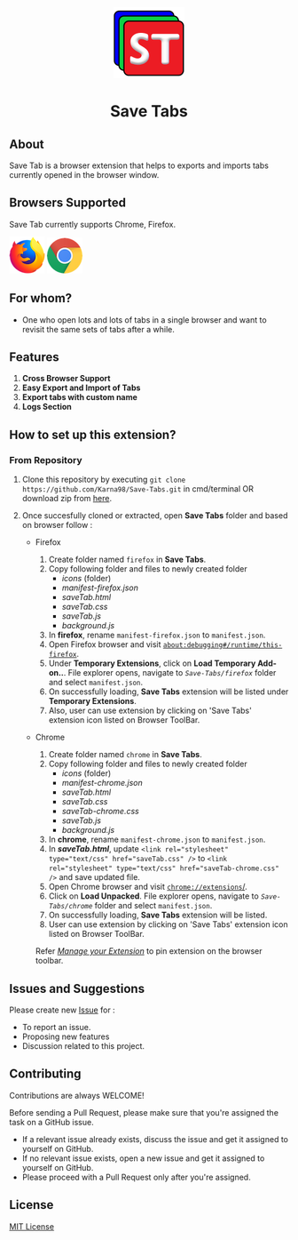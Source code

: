 <div align="center">
    <a name="logo" href="https://github.com/Karna98/Save-Tabs">
        <img src="icons/Save_Tabs_128.png" alt="Save Tabs">
    </a>
    <h1>Save Tabs</h1>
</div>

## About

Save Tab is a browser extension that helps to exports and imports tabs currently opened in the browser window.

## Browsers Supported
Save Tab currently supports Chrome, Firefox.

![Firefox](assets/firefox.png "Firefox")
![Chrome](assets/chrome.png "Chrome")

## For whom?

* One who open lots and lots of tabs in a single browser and want to revisit the same sets of tabs after a while.

## Features

1. **Cross Browser Support**
2. **Easy Export and Import of Tabs**
3. **Export tabs with custom name**
4. **Logs Section**

## How to set up this extension?

### From Repository

1. Clone this repository by executing `git clone https://github.com/Karna98/Save-Tabs.git` in cmd/terminal OR download zip from [here](https://github.com/Karna98/Save-Tabs/archive/refs/heads/main.zip).

2. Once succesfully cloned or extracted, open **Save Tabs** folder and based on browser follow : 

    - Firefox
        1. Create folder named `firefox` in **Save Tabs**.
        2. Copy following folder and files to newly created folder
            - *icons* (folder)
            - *manifest-firefox.json*
            - *saveTab.html*
            - *saveTab.css*
            - *saveTab.js*
            - *background.js*
        3. In **firefox**, rename `manifest-firefox.json` to `manifest.json`.
        2. Open Firefox browser and visit <a href="about:debugging#/runtime/this-firefox">`about:debugging#/runtime/this-firefox`</a>.
        3. Under **Temporary Extensions**, click on **Load Temporary Add-on..**. File explorer opens, navigate to *`Save-Tabs/firefox`* folder and select `manifest.json`.
        4. On successfully loading, **Save Tabs** extension will be listed under **Temporary Extensions**.
        5. Also, user can use extension by clicking on 'Save Tabs' extension icon listed on Browser ToolBar.

    - Chrome
        1. Create folder named `chrome` in **Save Tabs**.
        2. Copy following folder and files to newly created folder
            - *icons* (folder)
            - *manifest-chrome.json*
            - *saveTab.html*
            - *saveTab.css*
            - *saveTab-chrome.css*
            - *saveTab.js*
            - *background.js*
        3. In **chrome**, rename `manifest-chrome.json` to `manifest.json`.
        4. In ***saveTab.html***, update `<link rel="stylesheet" type="text/css" href="saveTab.css" />` to `<link rel="stylesheet" type="text/css" href="saveTab-chrome.css" />` and save updated file.
        5. Open Chrome browser and visit <a href="chrome://extensions/">`chrome://extensions`/</a>.
        6. Click on **Load Unpacked**. File explorer opens, navigate to *`Save-Tabs/chrome`* folder and select `manifest.json`.
        7. On successfully loading, **Save Tabs** extension will be listed.
        8. User can use extension by clicking on 'Save Tabs' extension icon listed on Browser ToolBar.

        Refer [*Manage your Extension*](https://support.google.com/chrome_webstore/answer/2664769?hl=en) to pin extension on the browser toolbar.

## Issues and Suggestions

Please create new [Issue](https://github.com/Karna98/Save-Tabs/issues/new) for :
* To report an issue.
* Proposing new features
* Discussion related to this project.

## Contributing

Contributions are always WELCOME! 

Before sending a Pull Request, please make sure that you're assigned the task on a GitHub issue.

- If a relevant issue already exists, discuss the issue and get it assigned to yourself on GitHub.
- If no relevant issue exists, open a new issue and get it assigned to yourself on GitHub.
- Please proceed with a Pull Request only after you're assigned.

## License
[MIT License](LICENSE)